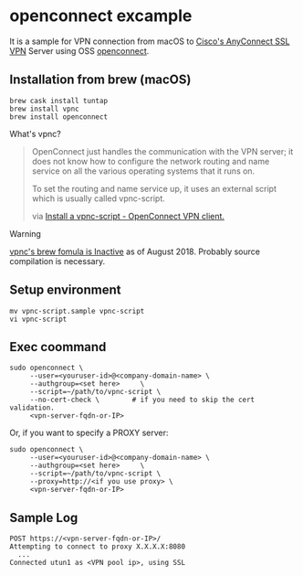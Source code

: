 # openconnect excample
It is a sample for VPN connection from macOS to [Cisco's AnyConnect SSL VPN][cisco-anyconnect] Server using OSS [openconnect][openconnect].

[cisco-anyconnect]: https://www.cisco.com/c/en/us/products/security/anyconnect-secure-mobility-client/index.html
[openconnect]: https://github.com/openconnect/openconnect "openconnect/openconnect: Mirror of the official openconnect repository"

## Installation from brew (macOS)

```
brew cask install tuntap
brew install vpnc
brew install openconnect
```

What's vpnc?

> OpenConnect just handles the communication with the VPN server; it does not know how to configure the network routing and name service on all the various operating systems that it runs on.
> 
> To set the routing and name service up, it uses an external script which is usually called vpnc-script.
> 
> via [Install a vpnc-script - OpenConnect VPN client.](http://www.infradead.org/openconnect/vpnc-script.html)

Warning

[vpnc's brew fomula is Inactive][vpnc-brew] as of August 2018. Probably source compilation is necessary.

[vpnc-brew]: http://brewformulas.org/vpnc "Vpnc — BrewFormulas"

## Setup environment

```
mv vpnc-script.sample vpnc-script
vi vpnc-script
```

## Exec coommand

```
sudo openconnect \
     --user=<youruser-id>@<company-domain-name> \
     --authgroup=<set here>     \
     --script=~/path/to/vpnc-script \
     --no-cert-check \        # if you need to skip the cert validation.
     <vpn-server-fqdn-or-IP>
```

Or, if you want to specify a PROXY server:

```
sudo openconnect \
     --user=<youruser-id>@<company-domain-name> \
     --authgroup=<set here>     \
     --script=~/path/to/vpnc-script \
     --proxy=http://<if you use proxy> \
     <vpn-server-fqdn-or-IP>
```

## Sample Log
```
POST https://<vpn-server-fqdn-or-IP>/
Attempting to connect to proxy X.X.X.X:8080
  ...
Connected utun1 as <VPN pool ip>, using SSL
```